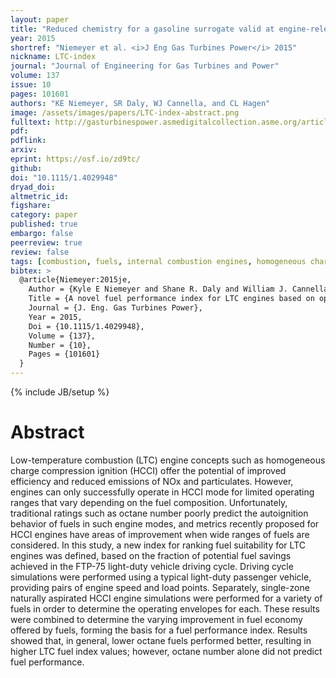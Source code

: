 ```yaml
---
layout: paper
title: "Reduced chemistry for a gasoline surrogate valid at engine-relevant conditions"
year: 2015
shortref: "Niemeyer et al. <i>J Eng Gas Turbines Power</i> 2015"
nickname: LTC-index
journal: "Journal of Engineering for Gas Turbines and Power"
volume: 137
issue: 10
pages: 101601
authors: "KE Niemeyer, SR Daly, WJ Cannella, and CL Hagen"
image: /assets/images/papers/LTC-index-abstract.png
fulltext: http://gasturbinespower.asmedigitalcollection.asme.org/article.aspx?articleid=2195771
pdf:
pdflink:
arxiv:
eprint: https://osf.io/zd9tc/
github:
doi: "10.1115/1.4029948"
dryad_doi:
altmetric_id:
figshare:
category: paper
published: true
embargo: false
peerreview: true
review: false
tags: [combustion, fuels, internal combustion engines, homogeneous charge compression ignition]
bibtex: >
  @article{Niemeyer:2015je,
    Author = {Kyle E Niemeyer and Shane R. Daly and William J. Cannella and Christopher L. Hagen},
    Title = {A novel fuel performance index for LTC engines based on operating envelopes in light-duty driving cycle simulations},
    Journal = {J. Eng. Gas Turbines Power},
    Year = 2015,
    Doi = {10.1115/1.4029948},
    Volume = {137},
    Number = {10},
    Pages = {101601}
  }
---
```

{% include JB/setup %}

# Abstract

Low-temperature combustion (LTC) engine concepts such as homogeneous charge compression ignition (HCCI) offer the potential of improved efficiency and reduced emissions of NOx and particulates. However, engines can only successfully operate in HCCI mode for limited operating ranges that vary depending on the fuel composition. Unfortunately, traditional ratings such as octane number poorly predict the autoignition behavior of fuels in such engine modes, and metrics recently proposed for HCCI engines have areas of improvement when wide ranges of fuels are considered. In this study, a new index for ranking fuel suitability for LTC engines was defined, based on the fraction of potential fuel savings achieved in the FTP-75 light-duty vehicle driving cycle. Driving cycle simulations were performed using a typical light-duty passenger vehicle, providing pairs of engine speed and load points. Separately, single-zone naturally aspirated HCCI engine simulations were performed for a variety of fuels in order to determine the operating envelopes for each. These results were combined to determine the varying improvement in fuel economy offered by fuels, forming the basis for a fuel performance index. Results showed that, in general, lower octane fuels performed better, resulting in higher LTC fuel index values; however, octane number alone did not predict fuel performance.
